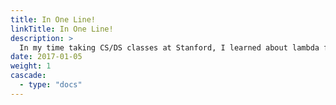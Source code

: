```yaml
---
title: In One Line!
linkTitle: In One Line!
description: >
  In my time taking CS/DS classes at Stanford, I learned about lambda functions. From there it was only a few experiments away from programming a fully functional tic-tac-toe in one line of python. 
date: 2017-01-05
weight: 1
cascade:
  - type: "docs"
---
```

